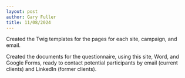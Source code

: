 ```yaml
---
layout: post
author: Gary Fuller
title: 11/08/2024
---
```


Created the Twig templates for the pages for each site, campaign, and email.

Created the documents for the questionnaire, using this site, Word, and Google Forms, ready to contact potential participants by email (current clients) and LinkedIn (former clients).


